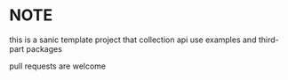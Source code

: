 # NOTE  

this is a sanic template project that collection api use examples and third-part packages

pull requests are welcome